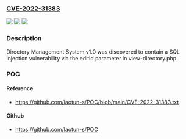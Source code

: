 ### [CVE-2022-31383](https://cve.mitre.org/cgi-bin/cvename.cgi?name=CVE-2022-31383)
![](https://img.shields.io/static/v1?label=Product&message=n%2Fa&color=blue)
![](https://img.shields.io/static/v1?label=Version&message=n%2Fa&color=blue)
![](https://img.shields.io/static/v1?label=Vulnerability&message=n%2Fa&color=brighgreen)

### Description

Directory Management System v1.0 was discovered to contain a SQL injection vulnerability via the editid parameter in view-directory.php.

### POC

#### Reference
- https://github.com/laotun-s/POC/blob/main/CVE-2022-31383.txt

#### Github
- https://github.com/laotun-s/POC

